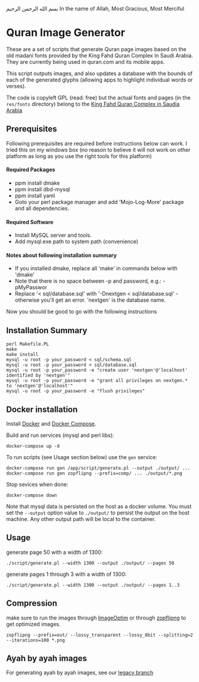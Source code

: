 بسم الله الرحمن الرحيم
In the name of Allah, Most Gracious, Most Merciful

# Quran Image Generator

These are a set of scripts that generate Quran page images based on the old madani fonts provided by the King Fahd Quran Complex in Saudi Arabia. They are currently being used in quran.com and its mobile apps.

This script outputs images, and also updates a database with the bounds of each of the generated glyphs (allowing apps to highlight individual words or verses).

The code is copyleft GPL (read: free) but the actual fonts and pages (in the `res/fonts` directory) belong to the [King Fahd Quran Complex in Saudia Arabia](http://www.qurancomplex.com)

## Prerequisites
Following prerequisites are required before instructions below can work. I tried this on my windows box (no reason to believe it will not work on other platform as long as you use the right tools for this platform)

#### Required Packages
- ppm install dmake
- ppm install dbd-mysql
- ppm install yaml
- Goto your perl package manager and add 'Mojo-Log-More' package and all dependencies.

#### Required Software
- Install MySQL server and tools.
- Add mysql.exe path to system path (convenience)

#### Notes about following installation summary
- If you installed dmake, replace all 'make' in commands below with 'dmake'
- Note that there is no space between -p and password, e.g.: -pMyPasswor
- Replace '< sql/database.sql' with '-Dnextgen < sql/database.sql' - otherwise you'll get an error. 'nextgen' is the database name.

Now you should be good to go with the following instructions

## Installation Summary

```
perl Makefile.PL
make
make install
mysql -u root -p your_password < sql/schema.sql
mysql -u root -p your_password < sql/database.sql
mysql -u root -p your_password -e "create user 'nextgen'@'localhost' identified by 'nextgen'"
mysql -u root -p your_password -e "grant all privileges on nextgen.* to 'nextgen'@'localhost'"
mysql -u root -p your_password -e "flush privileges"
```

## Docker installation

Install [Docker](https://www.docker.com/) 
and [Docker Compose](https://docs.docker.com/compose/install/).

Build and run services (mysql and perl libs):

```
docker-compose up -d
```

To run scripts (see Usage section below) use the `gen` service:

```
docker-compose run gen /app/script/generate.pl --output ./output/ ...
docker-compose run gen zopflipng --prefix=comp/ ... ./output/*.png
```

Stop sevices when done:

```
docker-compose down
```

Note that mysql data is persisted on the host as a docker volume.
You must set the `--output` option value to `./output/` to persist
the output on the host machine. Any other output path will be local 
to the container.

## Usage

generate page 50 with a width of 1300:

`./script/generate.pl --width 1300 --output ./output/ --pages 50`

generate pages 1 through 3 with a width of 1300:

`./script/generate.pl --width 1300 --output ./output/ --pages 1..3`

## Compression

make sure to run the images through [ImageOptim](https://imageoptim.com) or through [zopflipng](https://github.com/google/zopfli) to get optimized images.

`zopflipng --prefix=out/ --lossy_transparent --lossy_8bit --splitting=2 --iterations=100 *.png`

## Ayah by ayah images

For generating ayah by ayah images, see our [legacy branch](https://github.com/quran/quran.com-images/tree/legacy)
